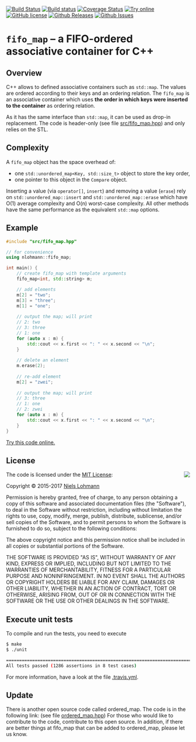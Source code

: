 [![Build Status](https://travis-ci.org/nlohmann/fifo_map.svg?branch=master)](https://travis-ci.org/nlohmann/fifo_map)
[![Build status](https://ci.appveyor.com/api/projects/status/ilx8h73gq2gcfbmf?svg=true)](https://ci.appveyor.com/project/nlohmann/fifo-map)
[![Coverage Status](https://img.shields.io/coveralls/nlohmann/fifo_map.svg)](https://coveralls.io/r/nlohmann/fifo_map)
[![Try online](https://img.shields.io/badge/try-online-blue.svg)](http://melpon.org/wandbox/permlink/l2f2Qxhq95qVKRgE)
[![GitHub license](https://img.shields.io/badge/license-MIT-blue.svg)](https://raw.githubusercontent.com/nlohmann/fifo_map/master/LICENSE.MIT)
[![Github Releases](https://img.shields.io/github/release/nlohmann/fifo_map.svg)](https://github.com/nlohmann/fifo_map/releases)
[![Github Issues](https://img.shields.io/github/issues/nlohmann/fifo_map.svg)](http://github.com/nlohmann/fifo_map/issues)

# `fifo_map` – a FIFO-ordered associative container for C++

## Overview

C++ allows to defined associative containers such as `std::map`. The values are ordered according to their keys and an ordering relation. The `fifo_map` is an associative container which uses **the order in which keys were inserted to the container** as ordering relation.

As it has the same interface than `std::map`, it can be used as drop-in replacement. The code is header-only (see file [src/fifo_map.hpp](https://github.com/nlohmann/fifo_map/blob/master/src/fifo_map.hpp)) and only relies on the STL.

## Complexity

A `fifo_map` object has the space overhead of:
- one `std::unordered_map<Key, std::size_t>` object to store the key order,
- one pointer to this object in the `Compare` object.

Inserting a value (via `operator[]`, `insert`) and removing a value (`erase`) rely on `std::unordered_map::insert` and `std::unordered_map::erase` which have O(1) average complexity and O(n) worst-case complexity. All other methods have the same performance as the equivalent `std::map` options.

## Example

```cpp
#include "src/fifo_map.hpp"

// for convenience
using nlohmann::fifo_map;

int main() {
    // create fifo_map with template arguments
    fifo_map<int, std::string> m;

    // add elements
    m[2] = "two";
    m[3] = "three";
    m[1] = "one";
    
    // output the map; will print
    // 2: two
    // 3: three
    // 1: one
    for (auto x : m) {
        std::cout << x.first << ": " << x.second << "\n";
    }
    
    // delete an element
    m.erase(2);
    
    // re-add element
    m[2] = "zwei";
    
    // output the map; will print
    // 3: three
    // 1: one
    // 2: zwei
    for (auto x : m) {
        std::cout << x.first << ": " << x.second << "\n";
    }
}
```

[Try this code online.](http://melpon.org/wandbox/permlink/l2f2Qxhq95qVKRgE)

## License

<img align="right" src="http://opensource.org/trademarks/opensource/OSI-Approved-License-100x137.png">

The code is licensed under the [MIT License](http://opensource.org/licenses/MIT):

Copyright &copy; 2015-2017 [Niels Lohmann](http://nlohmann.me)

Permission is hereby granted, free of charge, to any person obtaining a copy of this software and associated documentation files (the "Software"), to deal in the Software without restriction, including without limitation the rights to use, copy, modify, merge, publish, distribute, sublicense, and/or sell copies of the Software, and to permit persons to whom the Software is furnished to do so, subject to the following conditions:

The above copyright notice and this permission notice shall be included in all copies or substantial portions of the Software.

THE SOFTWARE IS PROVIDED "AS IS", WITHOUT WARRANTY OF ANY KIND, EXPRESS OR IMPLIED, INCLUDING BUT NOT LIMITED TO THE WARRANTIES OF MERCHANTABILITY, FITNESS FOR A PARTICULAR PURPOSE AND NONINFRINGEMENT. IN NO EVENT SHALL THE AUTHORS OR COPYRIGHT HOLDERS BE LIABLE FOR ANY CLAIM, DAMAGES OR OTHER LIABILITY, WHETHER IN AN ACTION OF CONTRACT, TORT OR OTHERWISE, ARISING FROM, OUT OF OR IN CONNECTION WITH THE SOFTWARE OR THE USE OR OTHER DEALINGS IN THE SOFTWARE.

## Execute unit tests

To compile and run the tests, you need to execute

```sh
$ make
$ ./unit

===============================================================================
All tests passed (1286 assertions in 8 test cases)
```

For more information, have a look at the file [.travis.yml](https://github.com/nlohmann/fifo_map/blob/master/.travis.yml).

## Update 
There is another open source code called ordered_map.
The code is in the following link:
(see file [ordered_map.hpp]([https://github.com/nlohmann/fifo_map/blob/master/src/fifo_map.hpp]))
For those who would like to contribute to the code, contribute to this open source.
In addition, if there are better things at fifo_map that can be added to ordered_map, please let us know.






